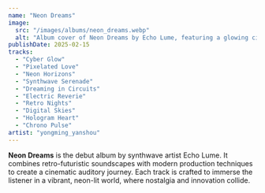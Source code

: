 ```yaml
---
name: "Neon Dreams"
image:
  src: "/images/albums/neon_dreams.webp"
  alt: "Album cover of Neon Dreams by Echo Lume, featuring a glowing cityscape under a cyberpunk sky"
publishDate: 2025-02-15
tracks:
  - "Cyber Glow"
  - "Pixelated Love"
  - "Neon Horizons"
  - "Synthwave Serenade"
  - "Dreaming in Circuits"
  - "Electric Reverie"
  - "Retro Nights"
  - "Digital Skies"
  - "Hologram Heart"
  - "Chrono Pulse"
artist: "yongming_yanshou"
---
```


**Neon Dreams** is the debut album by synthwave artist Echo Lume. It combines retro-futuristic soundscapes with modern production techniques to create a cinematic auditory journey. Each track is crafted to immerse the listener in a vibrant, neon-lit world, where nostalgia and innovation collide.
